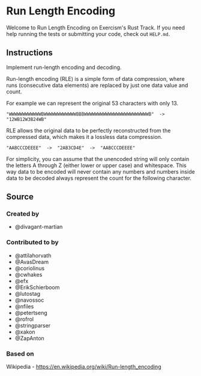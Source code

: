 # Run Length Encoding

Welcome to Run Length Encoding on Exercism's Rust Track.
If you need help running the tests or submitting your code, check out `HELP.md`.

## Instructions

Implement run-length encoding and decoding.

Run-length encoding (RLE) is a simple form of data compression, where runs
(consecutive data elements) are replaced by just one data value and count.

For example we can represent the original 53 characters with only 13.

```text
"WWWWWWWWWWWWBWWWWWWWWWWWWBBBWWWWWWWWWWWWWWWWWWWWWWWWB"  ->  "12WB12W3B24WB"
```

RLE allows the original data to be perfectly reconstructed from
the compressed data, which makes it a lossless data compression.

```text
"AABCCCDEEEE"  ->  "2AB3CD4E"  ->  "AABCCCDEEEE"
```

For simplicity, you can assume that the unencoded string will only contain
the letters A through Z (either lower or upper case) and whitespace. This way
data to be encoded will never contain any numbers and numbers inside data to
be decoded always represent the count for the following character.

## Source

### Created by

- @divagant-martian

### Contributed to by

- @attilahorvath
- @AvasDream
- @coriolinus
- @cwhakes
- @efx
- @ErikSchierboom
- @lutostag
- @navossoc
- @nfiles
- @petertseng
- @rofrol
- @stringparser
- @xakon
- @ZapAnton

### Based on

Wikipedia - https://en.wikipedia.org/wiki/Run-length_encoding